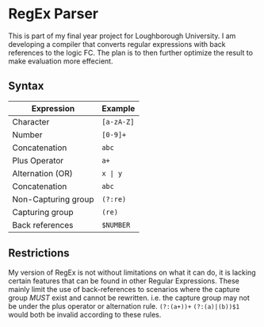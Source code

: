 # RegEx Parser

This is part of my final year project for Loughborough University. I am developing a compiler that converts regular expressions with back references to the logic FC.
The plan is to then further optimize the result to make evaluation more effecient.

## Syntax

| Expression | Example |
|--------------|--------|
|Character | `[a-zA-Z]` |
|Number | `[0-9]+` |
|Concatenation| `abc` |
|Plus Operator| `a+`|
|Alternation (OR)| `x \| y` |
|Concatenation | `abc` |
|Non-Capturing group| `(?:re)`|
|Capturing group| `(re)`|
|Back references| `$NUMBER`|

## Restrictions

My version of RegEx is not without limitations on what it can do, it is lacking certain features that can be found in other Regular Expressions. 
These mainly limit the use of back-references to scenarios where the capture group *MUST* exist and cannot be rewritten. 
i.e. the capture group may not be under the plus operator or alternation rule. 
  `(?:(a+))+` `(?:(a)|(b))$1` would both be invalid according to these rules.
